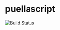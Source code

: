 # puellascript

[![Build Status](https://travis-ci.org/TerrorJack/puellascript.svg)](https://travis-ci.org/TerrorJack/puellascript)
